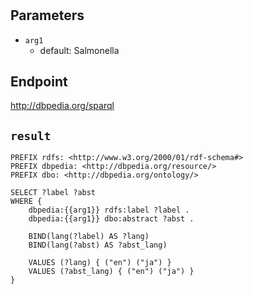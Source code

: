 # 

## Parameters
* `arg1`
  * default: Salmonella

## Endpoint
http://dbpedia.org/sparql

## `result`

```sparql
PREFIX rdfs: <http://www.w3.org/2000/01/rdf-schema#>
PREFIX dbpedia: <http://dbpedia.org/resource/>
PREFIX dbo: <http://dbpedia.org/ontology/>

SELECT ?label ?abst
WHERE {
    dbpedia:{{arg1}} rdfs:label ?label .
    dbpedia:{{arg1}} dbo:abstract ?abst .

    BIND(lang(?label) AS ?lang)
    BIND(lang(?abst) AS ?abst_lang)

    VALUES (?lang) { ("en") ("ja") }
    VALUES (?abst_lang) { ("en") ("ja") }
}


```

